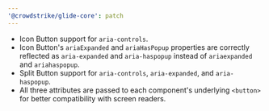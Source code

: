 ```yaml
---
'@crowdstrike/glide-core': patch
---
```


- Icon Button support for `aria-controls`.
- Icon Button's `ariaExpanded` and `ariaHasPopup` properties are correctly reflected as `aria-expanded` and `aria-haspopup` instead of `ariaexpanded` and `ariahaspopup`.
- Split Button support for `aria-controls`, `aria-expanded`, and `aria-haspopup`.
- All three attributes are passed to each component's underlying `<button>` for better compatibility with screen readers.
